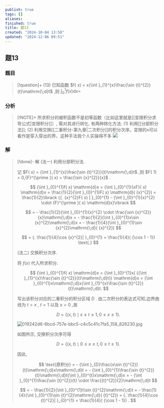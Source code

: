 ```yaml
---
publish: true
tags: []
aliases: 
finished: true
title: 题13
created: "2024-10-04 13:58"
updated: "2024-12-06 09:51"
---
```

## 题13
### 题目
> [!question]+
> (13) 已知函数 $f( x) = x{\int }_{1}^{x}\frac{\sin {t}^{2}}{t}\mathrm{\;d}t$ ,则 ${\int }_{0}^{1}f( x) \mathrm{d}x =$
### 分析
> [!NOTE]+
> 所求积分的被积函数不是初等函数（比如这里就是[[变限积分求导公式|变限积分]]）, 需对其进行转化. 有两种转化方法: (1) 利用[[分部积分法]]; (2) 利用交换[[二重积分-第九章|二次积分]]的积分次序。变限的x可以看作是穿入穿出的界，这种手法我个人实操得不多
> ![](https://img.hwenyi.live/202412061750914.webp)
### 解
> [!done]-
> 解 (法一) 利用分部积分法.
> 
> 记 $F( x) = {\int }_{1}^{x}\frac{\sin {t}^{2}}{t}\mathrm{\;d}t$ ,则 $F( 1) = 0,{F}^{\prime }( x) = \frac{\sin {x}^{2}}{x}$ .
> 
> $$
> {\int }_{0}^{1}f( x) \mathrm{d}x = {\int }_{0}^{1}{xF}( x) \mathrm{d}x = \frac{1}{2}{\int }_{0}^{1}F( x) \mathrm{d}( {x}^{2}) = \frac{1}{2}\lbrack {{. {x}^{2}F( x) | }_{0}^{1} - {\int }_{0}^{1}{x}^{2} \cdot {F}^{\prime }( x) \mathrm{d}x}\rbrack
> $$
> 
> $$
> = - \frac{1}{2}{\int }_{0}^{1}{x}^{2} \cdot \frac{\sin {x}^{2}}{x}\mathrm{\;d}x = - \frac{1}{2}{\int }_{0}^{1}x\sin {x}^{2}\mathrm{\;d}x = - \frac{1}{4}{\int }_{0}^{1}\sin {x}^{2}\mathrm{\;d}( {x}^{2})
> $$
> 
> $$
> = {. \frac{1}{4}\cos {x}^{2}| }_{0}^{1} = \frac{1}{4}( {\cos 1 - 1}) \text{.}
> $$
> 
> (法二) 交换积分次序.
> 
> 将 $f( x)$ 代入所求积分.
> 
> $$
> {\int }_{0}^{1}f( x) \mathrm{d}x = {\int }_{0}^{1}x( {{\int }_{1}^{x}\frac{\sin {t}^{2}}{t}\mathrm{\;d}t}) \mathrm{d}x = {\int }_{0}^{1}x\mathrm{\;d}x{\int }_{1}^{x}\frac{\sin {t}^{2}}{t}\mathrm{\;d}t.
> $$
> 
> 写出该积分对应的二重积分的积分区域 $D$ . 由二次积分的表达式可知,边界曲线为 $t = x$ , $t = 1$ 以及 $x = 0$ ,故
> 
> $$
> D = \{ ( {x, t}) \mid x \leq t \leq 1,0 \leq x \leq 1\} .
> $$
> 
> ![019242d6-6bcd-757e-bbc5-c4c5c41c7fa5_158_826230.jpg](https://img.hwenyi.live/202409302017979.webp)
> 
> 如图所示, 交换积分次序可得
> 
> $$
> D = \{ ( {x, t}) \mid 0 \leq x \leq t,0 \leq t \leq 1\} .
> $$
> 
> 因此,
> 
> $$
> \text{原积分} = - {\iint }_{D}\frac{x\sin {t}^{2}}{t}\mathrm{\;d}x\mathrm{\;d}t = - {\int }_{0}^{1}\frac{\sin {t}^{2}}{t}\mathrm{\;d}t{\int }_{0}^{t}x\mathrm{\;d}x = - {\int }_{0}^{1}\frac{\sin {t}^{2}}{t} \cdot \frac{{t}^{2}}{2}\mathrm{\;d}t
> $$
> 
> $$
> = - \frac{1}{2}{\int }_{0}^{1}t\sin {t}^{2}\mathrm{\;d}t = - \frac{1}{4}{\int }_{0}^{1}\sin {t}^{2}\mathrm{\;d}( {t}^{2}) = {. \frac{1}{4}\cos {t}^{2}| }_{0}^{1} = \frac{1}{4}( {\cos 1 - 1}) .
> $$